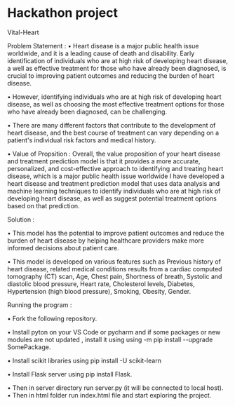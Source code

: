 # Hackathon project
Vital-Heart

Problem Statement : 
• Heart disease is a major public health issue worldwide, and it is a leading cause of death and  disability. Early identification of individuals who are at high risk of developing heart disease, a well as effective treatment for those who have already been diagnosed, is crucial to improving patient outcomes and reducing the burden of heart disease.

• However, identifying individuals who are at high risk of developing heart disease, as well as choosing the most effective treatment options for those who have already been diagnosed, can be challenging.
 
• There are many different factors that contribute to the development of heart disease, and the best course of treatment can vary depending on a patient's individual risk factors and medical history.

• Value of Propsition : Overall, the value proposition of your heart disease and treatment prediction model is that it provides a more accurate, personalized, and cost-effective approach to identifying and treating heart disease, which is a major public health issue worldwide
I have developed a heart disease and treatment prediction model that uses data analysis and machine learning techniques to identify individuals who are at high risk of developing heart disease, as well as suggest potential treatment options based on that prediction.

Solution :

• This model has the potential to improve patient outcomes and reduce the burden of heart disease by helping healthcare providers make more informed decisions about patient care.

• This model is developed on various features such as Previous history of heart disease, related medical conditions results from a cardiac computed tomography (CT) scan, Age, Chest pain, Shortness of breath, Systolic and diastolic blood pressure, Heart rate, Cholesterol levels, Diabetes, Hypertension (high blood pressure), Smoking, Obesity, Gender.

Running the program : 

• Fork the following repository.

• Install pyton on your VS Code or pycharm and if some packages or new modules are not updated , install it using using -m pip install --upgrade SomePackage.

• Install scikit libraries using pip install -U scikit-learn

• Install Flask server using pip install Flask.

• Then in server directory run server.py (it will be connected to local host).
• Then in html folder run index.html file and start exploring the project.

